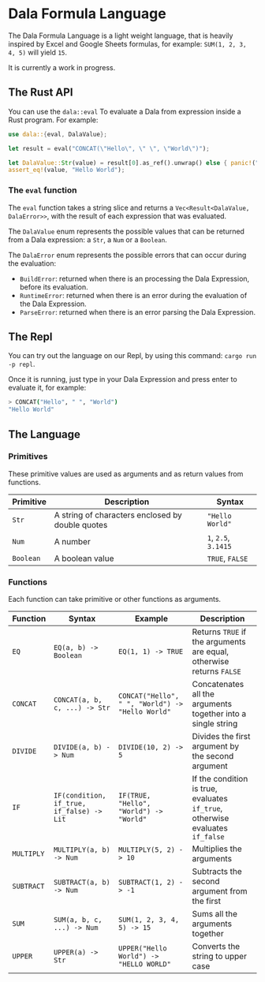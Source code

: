 # Dala Formula Language

The Dala Formula Language is a light weight language, that is heavily inspired by Excel and Google Sheets formulas, for example: `SUM(1, 2, 3, 4, 5)` will yield `15`.

It is currently a work in progress.

## The Rust API

You can use the `dala::eval` To evaluate a Dala from expression inside a Rust program. For example:

```rs
use dala::{eval, DalaValue};

let result = eval("CONCAT(\"Hello\", \" \", \"World\")");

let DalaValue::Str(value) = result[0].as_ref().unwrap() else { panic!("Not a string") };
assert_eq!(value, "Hello World");
```

### The `eval` function

The `eval` function takes a string slice and returns a `Vec<Result<DalaValue, DalaError>>`, with the result of each expression that was evaluated.

The `DalaValue` enum represents the possible values that can be returned from a Dala expression: a `Str`, a `Num` or a `Boolean`.

The `DalaError` enum represents the possible errors that can occur during the evaluation:

- `BuildError`: returned when there is an processing the Dala Expression, before its evaluation.
- `RuntimeError`: returned when there is an error during the evaluation of the Dala Expression.
- `ParseError`: returned when there is an error parsing the Dala Expression.

## The Repl

You can try out the language on our Repl, by using this command: `cargo run -p repl`.

Once it is running, just type in your Dala Expression and press enter to evaluate it, for example:

```sh
> CONCAT("Hello", " ", "World")
"Hello World"
```

## The Language

### Primitives

These primitive values are used as arguments and as return values from functions.

| Primitive | Description                                      | Syntax               |
| --------- | ------------------------------------------------ | -------------------- |
| `Str`     | A string of characters enclosed by double quotes | `"Hello World"`      |
| `Num`     | A number                                         | `1`, `2.5`, `3.1415` |
| `Boolean` | A boolean value                                  | `TRUE`, `FALSE`      |

### Functions

Each function can take primitive or other functions as arguments.

| Function   | Syntax                                    | Example                                          | Description                                                                   |
| ---------- | ----------------------------------------- | ------------------------------------------------ | ----------------------------------------------------------------------------- |
| `EQ`       | `EQ(a, b) -> Boolean`                     | `EQ(1, 1) -> TRUE`                               | Returns `TRUE` if the arguments are equal, otherwise returns `FALSE`          |
| `CONCAT`   | `CONCAT(a, b, c, ...) -> Str`             | `CONCAT("Hello", " ", "World") -> "Hello World"` | Concatenates all the arguments together into a single string                  |
| `DIVIDE`   | `DIVIDE(a, b) -> Num`                     | `DIVIDE(10, 2) -> 5`                             | Divides the first argument by the second argument                             |
| `IF`       | `IF(condition, if_true, if_false) -> Lit` | `IF(TRUE, "Hello", "World") -> "World"`          | If the condition is true, evaluates `if_true`, otherwise evaluates `if_false` |
| `MULTIPLY` | `MULTIPLY(a, b) -> Num`                   | `MULTIPLY(5, 2) -> 10`                           | Multiplies the arguments                                                      |
| `SUBTRACT` | `SUBTRACT(a, b) -> Num`                   | `SUBTRACT(1, 2) -> -1`                           | Subtracts the second argument from the first                                  |
| `SUM`      | `SUM(a, b, c, ...) -> Num`                | `SUM(1, 2, 3, 4, 5) -> 15`                       | Sums all the arguments together                                               |
| `UPPER`    | `UPPER(a) -> Str`                         | `UPPER("Hello World") -> "HELLO WORLD"`          | Converts the string to upper case                                             |
